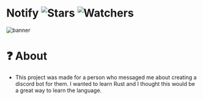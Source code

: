 # Notify ![Stars](https://img.shields.io/github/stars/realTristan/Notify?color=brightgreen) ![Watchers](https://img.shields.io/github/watchers/realTristan/Notify?label=Watchers)
![banner](https://user-images.githubusercontent.com/75189508/190282954-aecd8cb4-d076-4132-8535-dee24221e689.png)

# ❓ About
- This project was made for a person who messaged me about creating a discord bot for them. I wanted to learn Rust and I thought this would be a great way to learn the language. 
